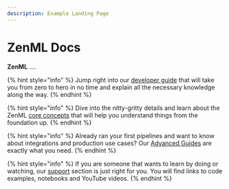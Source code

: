 ```yaml
---
description: Example Landing Page
---
```


# ZenML Docs

**ZenML** ....

{% hint style="info" %}
Jump right into our [developer guide](developer-guide/getting-started/) that will take you from zero to hero in no time and explain all the necessary knowledge along the way.
{% endhint %}

{% hint style="info" %}
Dive into the nitty-gritty details and learn about the ZenML [core
concepts](introduction/core-concepts.md) that will help you understand things
from the foundation up.
{% endhint %}

{% hint style="info" %}
Already ran your first pipelines and want to know about integrations and production use cases? Our [Advanced Guides](broken-reference) are exactly what you need.
{% endhint %}

{% hint style="info" %}
If you are someone that wants to learn by doing or watching, our [support](broken-reference) section is just right for you. You will find links to code examples, notebooks and YouTube videos.
{% endhint %}

